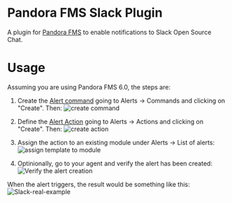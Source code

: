 # Pandora FMS Slack Plugin

A plugin for [Pandora FMS](https://github.com/pandorafms/pandorafms) to enable notifications to Slack Open Source Chat.

# Usage

Assuming you are using Pandora FMS 6.0, the steps are:

1. Create the [Alert command](https://barivion.com/manual/en/documentation/04_using/01_alerts#the_alert_command) going to Alerts -> Commands and clicking on "Create". Then:
   ![create command](help/images/1-set-up-the-slack-command.png?raw=true "Set up Slack Command")

2. Define the [Alert Action](https://barivion.com/manual/en/documentation/04_using/01_alerts#alert_actions) going to Alerts -> Actions and clicking on "Create". Then:
   ![create action](help/images/2-set-up-the-slack-action.png?raw=true "Set up Slack Action")

3. Assign the action to an existing module under Alerts -> List of alerts:
   ![assign template to module](../help/images/3-assign-template-to-module.png?raw=true "Assign a template to a module")

4. Optinionally, go to your agent and verify the alert has been created:
   ![Verify the alert creation](../help/images/4-verify.png?raw=true "Verify the alert creation")

When the alert triggers, the result would be something like this:
![Slack-real-example](../help/images/5-mattermost-result.png?raw=true "Slack real example")
